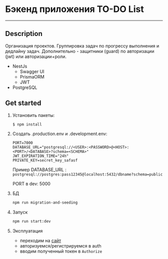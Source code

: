 # Бэкенд приложения TO-DO List

---

## Description
Организация проектов. Группировка задач по прогрессу выполнения и дедлайну задач.
Дополнительно - защитники (guard) по авторизации (jwt) или авторизации+роли.

- NestJs
  - Swagger UI
  - PrismaORM
  - JWT
- PostgreSQL

## Get started
1. Установить пакеты:
    ```bash 
    $ npm install
    ```

2. Создать .production.env и .development.env:
    ``` 
    PORT=7000
    DATABASE_URL="postgresql://<USER>:<PASSWORD>@<HOST>:<PORT>/<DATABASE>?schema=<SCHEMA>"
    JWT_EXPIRATION_TIME="24h"
    PRIVATE_KEY=secret_key_safasf
    ```
   Пример DATABASE_URL : `postgresql://postgres:pass12345@localhost:5432/dbname?schema=public`
   
   PORT в dev: 5000


3. БД
   ```bash
   npm run migration-and-seeding
   ```

4. Запуск
   ```bash
   npm run start:dev
   ```
   
5. Эксплуатация
   - переходим на [сайт](http://localhost:5000/api/docs#/)
   - авторизуемся/регистрируемся в auth
   - вводим полученный токен в `Authorize`
